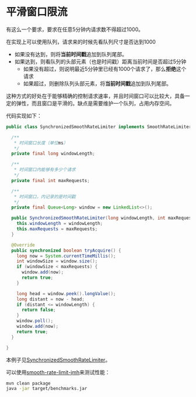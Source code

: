 # 平滑窗口限流

有这么一个要求，要求在任意5分钟内请求数不得超过1000。

在实现上可以使用队列，请求来的时候先看队列尺寸是否达到1000

* 如果没有达到，则将**当前时间戳**追加到队列尾部。
* 如果达到，则看队列的头部元素（也是时间戳）距离当前时间是否超过5分钟
  * 如果没有超过，则说明最近5分钟里已经有1000个请求了，那么**拒绝**这个请求
  * 如果超过，则删除队列头部元素，将**当前时间戳**追加到队列尾部。

这种方式的好处在于能够精确的控制请求速率，并且时间窗口可以比较大，具备一定的弹性，而且窗口是平滑的。缺点是需要维护一个队列，占用内存空间。

代码实现如下：

```java
public class SynchronizedSmoothRateLimiter implements SmoothRateLimiter {

  /**
   * 时间窗口长度（单位ms）
   */
  private final long windowLength;

  /**
   * 时间窗口内能够有多少个请求
   */
  private final int maxRequests;

  /**
   * 时间窗口，内记录的是时间戳
   */
  private final Queue<Long> window = new LinkedList<>();

  public SynchronizedSmoothRateLimiter(long windowLength, int maxRequests) {
    this.windowLength = windowLength;
    this.maxRequests = maxRequests;
  }

  @Override
  public synchronized boolean tryAcquire() {
    long now = System.currentTimeMillis();
    int windowSize = window.size();
    if (windowSize < maxRequests) {
      window.add(now);
      return true;
    }

    long head = window.peek().longValue();
    long distant = now - head;
    if (distant <= windowLength) {
      return false;
    }
    window.poll();
    window.add(now);
    return true;
  }

}
```

本例子见[SynchronizedSmoothRateLimiter](src/main/java/me/chanjar/codesnippets/smoothratelimit/SynchronizedSmoothRateLimiter.java)。

可以使用[smooth-rate-limit-jmh](../smooth-rate-limit-jmh)来测试性能：

```bash
mvn clean package
java -jar target/benchmarks.jar
```


